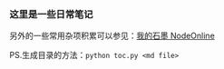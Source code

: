 ### 这里是一些日常笔记

另外的一些常用杂项积累可以参见：[我的石墨 NodeOnline](https://shimo.im/docs/mKrYWQMFwC0Ht0zB)

PS.生成目录的方法：`python toc.py <md file>`